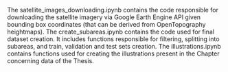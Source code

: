 The satellite_images_downloading.ipynb contains the code responsible for downloading the satellite imagery via Google Earth Engine API given bounding box coordinates (that can be derived from OpenTopography heightmaps).
The create_subareas.ipynb contains the code used for final dataset creation. It includes functions responsible for filtering, splitting into subareas, and train, validation and test sets creation.
The illustrations.ipynb contains functions used for creating the illustrations present in the Chapter concerning data of the Thesis.
